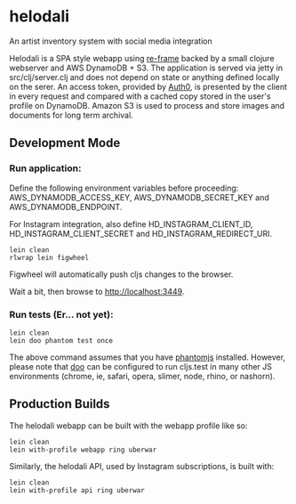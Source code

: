 # helodali

An artist inventory system with social media integration

Helodali is a SPA style webapp using [re-frame](https://github.com/Day8/re-frame) backed by a small clojure webserver and AWS DynamoDB + S3. The application is served via jetty in src/clj/server.clj and does not depend on state or anything defined locally on the serer. An access token, provided by [Auth0](https://github.com/auth0/lock), is presented by the client in every request and compared with a cached copy stored in the user's profile on DynamoDB. Amazon S3 is used to process and store images and documents for long term archival.

## Development Mode

### Run application:
Define the following environment variables before proceeding: AWS_DYNAMODB_ACCESS_KEY, AWS_DYNAMODB_SECRET_KEY and AWS_DYNAMODB_ENDPOINT.

For Instagram integration, also define HD_INSTAGRAM_CLIENT_ID, HD_INSTAGRAM_CLIENT_SECRET and HD_INSTAGRAM_REDIRECT_URI.

```
lein clean
rlwrap lein figwheel
```

Figwheel will automatically push cljs changes to the browser.

Wait a bit, then browse to [http://localhost:3449](http://localhost:3449).

### Run tests (Er... not yet):

```
lein clean
lein doo phantom test once
```

The above command assumes that you have [phantomjs](https://www.npmjs.com/package/phantomjs) installed. However, please note that [doo](https://github.com/bensu/doo) can be configured to run cljs.test in many other JS environments (chrome, ie, safari, opera, slimer, node, rhino, or nashorn).

## Production Builds

The helodali webapp can be built with the webapp profile like so:
```
lein clean
lein with-profile webapp ring uberwar
```

Similarly, the helodali API, used by Instagram subscriptions, is built with:
```
lein clean
lein with-profile api ring uberwar
```

